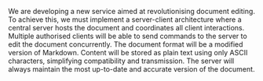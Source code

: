 We are developing a new service aimed at revolutionising document editing. To achieve 
this, we must implement a server-client architecture where a central server hosts the 
document and coordinates all client interactions. Multiple authorised clients will be able to 
send commands to the server to edit the document concurrently.
The document format will be a modified version of Markdown. Content will be stored as 
plain text using only ASCII characters, simplifying compatibility and transmission.
The server will always maintain the most up-to-date and accurate version of the document.


